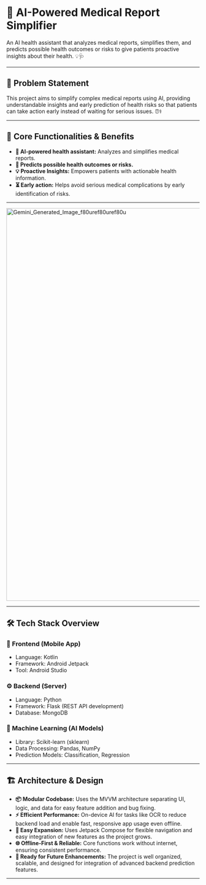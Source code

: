 # 🤖 AI-Powered Medical Report Simplifier

An AI health assistant that analyzes medical reports, simplifies them, and predicts possible health outcomes or risks to give patients proactive insights about their health. 💡🩺

---

## 📝 Problem Statement

This project aims to simplify complex medical reports using AI, providing understandable insights and early prediction of health risks so that patients can take action early instead of waiting for serious issues. ⏰⚕️

---

## 🚀 Core Functionalities & Benefits

- **🤖 AI-powered health assistant:** Analyzes and simplifies medical reports.
- **🔮 Predicts possible health outcomes or risks.**
- **💡 Proactive Insights:** Empowers patients with actionable health information.
- **⏳ Early action:** Helps avoid serious medical complications by early identification of risks.

---

<img width="1024" height="1024" alt="Gemini_Generated_Image_f80uref80uref80u" src="https://github.com/user-attachments/assets/b9a6834f-be0f-435b-ae4c-7660a6821fdc" />

---
## 🛠 Tech Stack Overview

### 📱 Frontend (Mobile App)
- Language: Kotlin
- Framework: Android Jetpack
- Tool: Android Studio

### ⚙️ Backend (Server)
- Language: Python
- Framework: Flask (REST API development)
- Database: MongoDB

### 🧠 Machine Learning (AI Models)
- Library: Scikit-learn (sklearn)
- Data Processing: Pandas, NumPy
- Prediction Models: Classification, Regression

---

## 🏗 Architecture & Design

- **📦 Modular Codebase:** Uses the MVVM architecture separating UI, logic, and data for easy feature addition and bug fixing.
- **⚡ Efficient Performance:** On-device AI for tasks like OCR to reduce backend load and enable fast, responsive app usage even offline.
- **🎨 Easy Expansion:** Uses Jetpack Compose for flexible navigation and easy integration of new features as the project grows.
- **🌐 Offline-First & Reliable:** Core functions work without internet, ensuring consistent performance.
- **🚀 Ready for Future Enhancements:** The project is well organized, scalable, and designed for integration of advanced backend prediction features.

---

